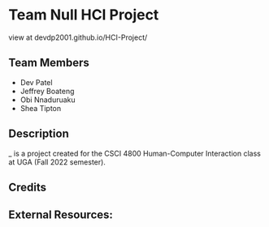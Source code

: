 # Team Null HCI Project
view at devdp2001.github.io/HCI-Project/

## Team Members
- Dev Patel
- Jeffrey Boateng
- Obi Nnaduruaku
- Shea Tipton

## Description

_ is a project created for the CSCI 4800 Human-Computer Interaction class at UGA (Fall 2022 semester).

## Credits

## External Resources:

